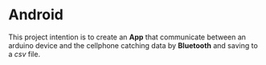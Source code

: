# Android

This project intention is to create an **App**
that communicate between an arduino device and the cellphone
catching data by **Bluetooth** and saving to a *csv* file.

